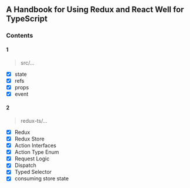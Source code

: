 ## A Handbook for Using Redux and React Well for TypeScript

### Contents

#### 1
> src/...
- [x] state
- [x] refs
- [x] props
- [x] event

#### 2
> redux-ts/...
- [x] Redux
- [x] Redux Store
- [x] Action Interfaces
- [x] Action Type Enum
- [x] Request Logic
- [x] Dispatch
- [x] Typed Selector
- [x] consuming store state
